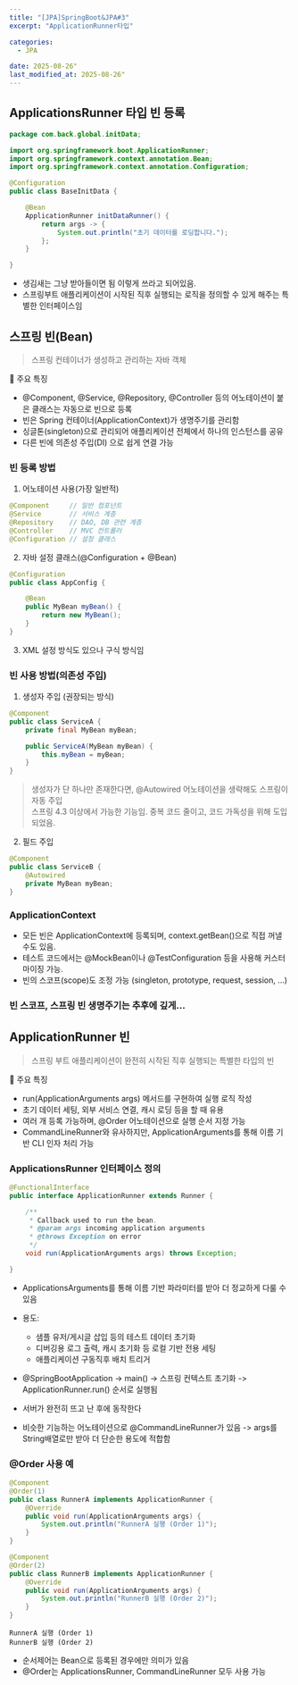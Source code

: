 ```yaml
---
title: "[JPA]SpringBoot&JPA#3"
excerpt: "ApplicationRunner타입"

categories:
  - JPA

date: 2025-08-26"
last_modified_at: 2025-08-26"
---
```


## ApplicationsRunner 타입 빈 등록

```java
package com.back.global.initData;

import org.springframework.boot.ApplicationRunner;
import org.springframework.context.annotation.Bean;
import org.springframework.context.annotation.Configuration;

@Configuration
public class BaseInitData {

    @Bean
    ApplicationRunner initDataRunner() {
        return args -> {
            System.out.println("초기 데이터를 로딩합니다.");
        };
    }

}
```

- 생김새는 그냥 받아들이면 됨 이렇게 쓰라고 되어있음.
- 스프링부트 애플리케이션이 시작된 직후 실행되는 로직을 정의할 수 있게 해주는 특별한 인터페이스임

## 스프링 빈(Bean)

> 스프링 컨테이너가 생성하고 관리하는 자바 객체

📌 주요 특징

- @Component, @Service, @Repository, @Controller 등의 어노테이션이 붙은 클래스는 자동으로 빈으로 등록
- 빈은 Spring 컨테이너(ApplicationContext)가 생명주기를 관리함
- 싱글톤(singleton)으로 관리되어 애플리케이션 전체에서 하나의 인스턴스를 공유
- 다른 빈에 의존성 주입(DI) 으로 쉽게 연결 가능

### 빈 등록 방법

1. 어노테이션 사용(가장 일반적)

```java
@Component     // 일반 컴포넌트
@Service       // 서비스 계층
@Repository    // DAO, DB 관련 계층
@Controller    // MVC 컨트롤러
@Configuration // 설정 클래스
```

2. 자바 설정 클래스(@Configuration + @Bean)

```java
@Configuration
public class AppConfig {

    @Bean
    public MyBean myBean() {
        return new MyBean();
    }
}
```

3. XML 설정 방식도 있으나 구식 방식임

### 빈 사용 방법(의존성 주입)

1. 생성자 주입 (권장되는 방식)

```java
@Component
public class ServiceA {
    private final MyBean myBean;

    public ServiceA(MyBean myBean) {
        this.myBean = myBean;
    }
}
```

> 생성자가 단 하나만 존재한다면, @Autowired 어노테이션을 생략해도 스프링이 자동 주입 </br>
> 스프링 4.3 이상에서 가능한 기능임. 중복 코드 줄이고, 코드 가독성을 위해 도입되었음.

2. 필드 주입

```java
@Component
public class ServiceB {
    @Autowired
    private MyBean myBean;
}
```

### ApplicationContext

- 모든 빈은 ApplicationContext에 등록되며, context.getBean()으로 직접 꺼낼 수도 있음.
- 테스트 코드에서는 @MockBean이나 @TestConfiguration 등을 사용해 커스터마이징 가능.
- 빈의 스코프(scope)도 조정 가능 (singleton, prototype, request, session, …)

### 빈 스코프, 스프링 빈 생명주기는 추후에 깊게...

## ApplicationRunner 빈

> 스프링 부트 애플리케이션이 완전히 시작된 직후 실행되는 특별한 타입의 빈

📌 주요 특징

- run(ApplicationArguments args) 메서드를 구현하여 실행 로직 작성
- 초기 데이터 세팅, 외부 서비스 연결, 캐시 로딩 등을 할 때 유용
- 여러 개 등록 가능하며, @Order 어노테이션으로 실행 순서 지정 가능
- CommandLineRunner와 유사하지만, ApplicationArguments를 통해 이름 기반 CLI 인자 처리 가능

### ApplicationsRunner 인터페이스 정의

```java
@FunctionalInterface
public interface ApplicationRunner extends Runner {

	/**
	 * Callback used to run the bean.
	 * @param args incoming application arguments
	 * @throws Exception on error
	 */
	void run(ApplicationArguments args) throws Exception;

}
```

- ApplicationsArguments를 통해 이름 기반 파라미터를 받아 더 정교하게 다룰 수 있음
- 용도:

  - 샘플 유저/게시글 삽입 등의 테스트 데이터 초기화
  - 디버깅용 로그 출력, 캐시 초기화 등 로컬 기반 전용 세팅
  - 애플리케이션 구동직후 배치 트리거

- @SpringBootApplication -> main() -> 스프링 컨텍스트 초기화 -> ApplicationRunner.run() 순서로 실행됨
- 서버가 완전히 뜨고 난 후에 동작한다
- 비슷한 기능하는 어노테이션으로 @CommandLineRunner가 있음 -> args를 String배열로만 받아 더 단순한 용도에 적합함

### @Order 사용 예

```java
@Component
@Order(1)
public class RunnerA implements ApplicationRunner {
    @Override
    public void run(ApplicationArguments args) {
        System.out.println("RunnerA 실행 (Order 1)");
    }
}
```

```java
@Component
@Order(2)
public class RunnerB implements ApplicationRunner {
    @Override
    public void run(ApplicationArguments args) {
        System.out.println("RunnerB 실행 (Order 2)");
    }
}
```

```console
RunnerA 실행 (Order 1)
RunnerB 실행 (Order 2)
```

- 순서제어는 Bean으로 등록된 경우에만 의미가 있음
- @Order는 ApplicationsRunner, CommandLineRunner 모두 사용 가능
